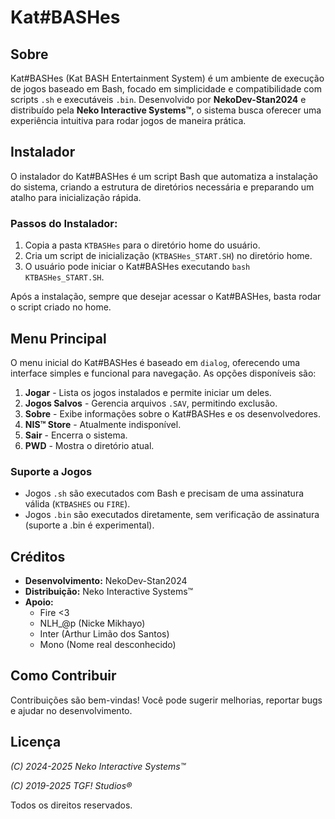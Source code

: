 # Kat#BASHes

## Sobre
Kat#BASHes (Kat BASH Entertainment System) é um ambiente de execução de jogos baseado em Bash, focado em simplicidade e compatibilidade com scripts `.sh` e executáveis `.bin`. Desenvolvido por **NekoDev-Stan2024** e distribuído pela **Neko Interactive Systems™**, o sistema busca oferecer uma experiência intuitiva para rodar jogos de maneira prática.

## Instalador
O instalador do Kat#BASHes é um script Bash que automatiza a instalação do sistema, criando a estrutura de diretórios necessária e preparando um atalho para inicialização rápida.

### Passos do Instalador:
1. Copia a pasta `KTBASHes` para o diretório home do usuário.
2. Cria um script de inicialização (`KTBASHes_START.SH`) no diretório home.
3. O usuário pode iniciar o Kat#BASHes executando `bash KTBASHes_START.SH`.

Após a instalação, sempre que desejar acessar o Kat#BASHes, basta rodar o script criado no home.

## Menu Principal
O menu inicial do Kat#BASHes é baseado em `dialog`, oferecendo uma interface simples e funcional para navegação. As opções disponíveis são:

1. **Jogar** - Lista os jogos instalados e permite iniciar um deles.
2. **Jogos Salvos** - Gerencia arquivos `.SAV`, permitindo exclusão.
3. **Sobre** - Exibe informações sobre o Kat#BASHes e os desenvolvedores.
4. **NIS™ Store** - Atualmente indisponível.
5. **Sair** - Encerra o sistema.
6. **PWD** - Mostra o diretório atual.

### Suporte a Jogos
- Jogos `.sh` são executados com Bash e precisam de uma assinatura válida (`KTBASHES` ou `FIRE`).
- Jogos `.bin` são executados diretamente, sem verificação de assinatura (suporte a .bin é experimental).

## Créditos
- **Desenvolvimento:** NekoDev-Stan2024
- **Distribuição:** Neko Interactive Systems™
- **Apoio:**
  - Fire <3
  - NLH_@p (Nicke Mikhayo)
  - Inter (Arthur Limão dos Santos)
  - Mono (Nome real desconhecido)

## Como Contribuir
Contribuições são bem-vindas! Você pode sugerir melhorias, reportar bugs e ajudar no desenvolvimento.

## Licença
_(C) 2024-2025 Neko Interactive Systems™_

_(C) 2019-2025 TGF! Studios®_

Todos os direitos reservados.
